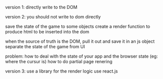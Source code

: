 version 1: directly write to the DOM

version 2:
you should not write to dom directly

save the state of the game to some objects
create a render function to produce html to be inserted into the dom

when the source of truth is the DOM, pull it out and save it in an js object
separate the state of the game from UI

problem: how to deal with the state of your app and the browser state (eg: where the cursur is)
         how to do partial page renering

version 3:
use a library for the render logic
use react.js